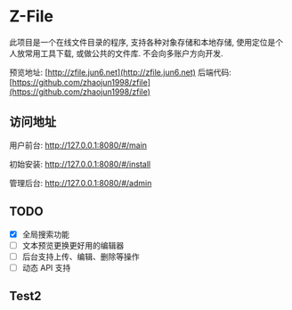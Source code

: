 # Z-File

此项目是一个在线文件目录的程序, 支持各种对象存储和本地存储, 使用定位是个人放常用工具下载, 或做公共的文件库. 不会向多账户方向开发.

预览地址: [http://zfile.jun6.net](http://zfile.jun6.net)
后端代码: [https://github.com/zhaojun1998/zfile](https://github.com/zhaojun1998/zfile)

## 访问地址

用户前台: http://127.0.0.1:8080/#/main

初始安装: http://127.0.0.1:8080/#/install

管理后台: http://127.0.0.1:8080/#/admin

## TODO

- [x] 全局搜索功能
- [ ] 文本预览更换更好用的编辑器
- [ ] 后台支持上传、编辑、删除等操作
- [ ] 动态 API 支持

## Test2
